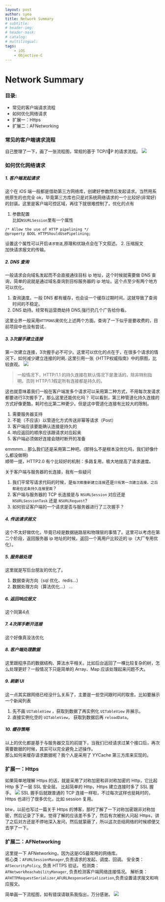 ```yaml
---
layout: post
author: syea
title: Network Summary
# subtitle:
# header-img: 
# header-mask:  
# catalog: 
# multilingual: 
tags:
    - iOS
    - Objective-C
---
```


# Network Summary

### 目录:
* 常见的客户端请求流程
* 如何优化网络请求
* 扩展一：Https
* 扩展二：AFNetworking

### 常见的客户端请求流程

自己整理了一下，画了一张流程图，常规的基于 TCP/IP 的请求流程。
![](http://owlvwomsh.bkt.clouddn.com/network.png)

### 如何优化网络请求

##### 1. 客户端发起请求
这个在 iOS 端一般都是借助第三方网络库，创建好参数然后发起请求。当然用系统原生的也完全 ok，毕竟第三方库也只是对系统网络请求的一个比较好(非常好)的封装。这里是客户端可控区域，再往下就很难控制了。优化的点有<br>
1. 参数配置<br>
比如`NSURLSession`里有一个属性
```
/* Allow the use of HTTP pipelining */
@property BOOL HTTPShouldUsePipelining;
```
设置这个属性可以开启`请求管道`,原理和优缺点会在下文叙述。
2. 压缩报文<br>
加快请求报文的传输。

##### 2. DNS 查询
一般请求会向域名发起而不会直接通往目标 ip 地址，这个时候就需要做 DNS 查询，简单的说就是通过域名查询到目标服务器的 ip 地址。这个点至少有两个地方可以优化。
1. 查询速度。一般 DNS 都有缓存，也会设一个缓存过期时间，这就导致了查询时间的不稳定。
2. DNS 劫持。经常有运营商劫持 DNS,强行扔几个广告给你看。<br>

这里业界一般采用`HTTPDNS`来优化上述两个方面。查询了一下似乎是要收费的，目前项目中也没有尝试..

##### 3. 3次握手建立连接
第一次建立连接，3次握手必不可少。这里可以优化的点在于，在很多个请求的情况下，如何减少建立连接的时耗.
这里引用一张《HTTP权威指南》中的原图，比较直观。
![](http://owlvwomsh.bkt.clouddn.com/guandao.png)
> 一般情况下，HTTP/1.1 的持久连接在默认情况下是激活的，除非特别指明，否则 HTTP/1.1假定所有连接都是持久的。

这也就意味着我们一般在客户端发多个请求可以采用第二种方式，不用每次发请求都要进行3次握手了。那么这里还能优化吗？
可以看到，第三种管道化持久连接的方式好像更酷，耗时也比第二种更少。但是这中管道化连接有比较大的限制。

1. 需要服务器支持
2. 不能（不应该）以管道化方式传送非幂等请求（Post）
3. 客户端应该要能确认连接是持久的
4. 响应返回的顺序应该跟请求对应起来
5. 客户端必须做好连接会随时断开的准备

emmmm... 那么我们还是采用第二种吧。(那特么不是根本没优化吗，我们好像什么都没做啊)<br>
顺带一提，HTTP2.0 有个比较好的机制：多路复用，极大地提高了请求速度。<br>

关于客户端与服务器的长连接，我有一些疑问<br>
1. 我们平常写请求代码的时候，是`每次都重新建立连接`还是`只有第一次建立连接，之后都是在这条持久连接里面`？<br>
2. 客户端与服务器的 TCP 长连接是与 `NSURLSession` 对应还是 `NSURLSessionTask` 还是 `NSURLRequest`?<br>
3. 如何验证客户端的一个请求是否与服务器进行了三次握手？<br>

##### 4. 传送请求报文
这个不太好做优化，毕竟已经是数据链路层和物理层的事情了。这里可以考虑在第二个阶段，返回服务器 ip 地址的时候，返回一个离用户比较近的 ip（大厂专用优化）。

##### 5. 服务器处理
这里就是写后台朋友的优化了。
1. 数据查询方向（sql 优化、redis...）
2. 数据处理方向（算法优化...）
...

##### 6. 返回响应报文
这个同第4点

##### 7. 4次挥手断开连接
这个好像真没法优化

##### 8. 客户端处理数据
这里跟程序员的数据结构、算法水平相关。比如后台返回了一棵比较复杂的树，怎么处理更好？一般情况下只是简单的 Array、Map 应该处理起来问题不大。

##### 9. 刷新 UI
这一点其实跟网络已经没什么关系了，主要是一些空间跟时间的取舍。比如要展示一个新闻列表
1. 先不画 `UITableView` ，获取到数据了再实例化 `UITableView` 并展示。
2. 直接实例化空的 `UITableView`， 获取到数据后再 `reloadData`。

##### 10. 缓存策略
以上的优化都是基于与服务器交互的前提下，当我们已经请求过某个接口后，再次需要数据的时候，其实可以完全避免上述操作。<br>
那么如何来缓存请求数据呢？我个人是采用了 YYCache 第三方库来实现的。


### 扩展一：Https
如果简单地理解 Https 的话，就是采用了对称加密和非对称加密的 Http，它比起 Http 多了一层 SSL 安全层。
比起简单的 Http，Https 建立连接时多了 SSL 握手。
![](http://owlvwomsh.bkt.clouddn.com/ssl.png)
SSL 握手后就跟普通的 TCP 连接一样啦，不过每次这样也挺耗时的，Https 也进行了很多优化，比如 session 复用。

btw，以前也写过一篇关于 Https 的博客，那时了解了一下对称加密跟非对称加密，然后记录了下来。觉得了解的应该差不多了，然后有次被别人问起 Https，讲了之后对方还是不停地深入发问，然后就蒙蔽了，所以这次总结网络的时候顺便又去学了一下。

### 扩展二：AFNetworking
这里提一下 AFNetworking，因为这是iOS最常用的网络库。<br>
核心类：`AFURLSessionManager`,负责请求的发起、调度、回调。
安全类：`AFSecurityPolicy`, 负责 HTTPS 验证。
检测类：`AFNetworkReachabilityManager`, 负责检测客户端网络连接情况。
解析类：`AFHTTPRequestSerializer`,`AFURLResponseSerialization`,负责设置请求报文和响应报文。

简单画一下流程图，如有错误请联系我指出，万分感谢。
![](http://owlvwomsh.bkt.clouddn.com/AFNetworking.png)

